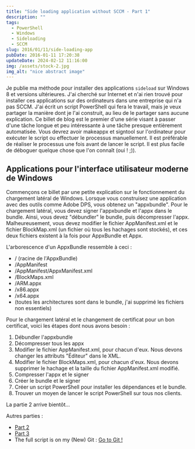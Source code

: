 ```yaml
---
title: "Side loading application without SCCM - Part 1"
description: ""
tags:
  - PowerShell
  - Windows
  - Sideloading
  - SCCM
slug: 2016/01/11/side-loading-app
pubDate: 2016-01-11 17:20:38
updateDate: 2024-02-12 11:16:00
img: /assets/stock-2.jpg
img_alt: "nice abstract image"
---
```


Je publie ma méthode pour installer des applications `sideload` sur Windows 8 et versions ultérieures. J'ai cherché sur Internet et n'ai rien trouvé pour installer ces applications sur des ordinateurs dans une entreprise qui n'a pas SCCM. J'ai écrit un script PowerShell qui fera le travail, mais je veux partager la manière dont je l'ai construit, au lieu de le partager sans aucune explication. Ce billet de blog est le premier d'une série visant à passer d'une tâche longue et peu intéressante à une tâche presque entièrement automatisée. Vous devrez avoir makeappx et signtool sur l'ordinateur pour exécuter le script ou effectuer le processus manuellement. Il est préférable de réaliser le processus une fois avant de lancer le script. Il est plus facile de déboguer quelque chose que l'on connaît (oui ! ;)).

## Applications pour l'interface utilisateur moderne de Windows

Commençons ce billet par une petite explication sur le fonctionnement du chargement latéral de Windows. Lorsque vous construisez une application avec des outils comme Adobe DPS, vous obtenez un "appxbundle". Pour le chargement latéral, vous devez signer l'appxbundle et l'appx dans le bundle. Ainsi, vous devez "débundler" le bundle, puis décompresser l'appx. Malheureusement, vous devez modifier le fichier AppManifest.xml et le fichier BlockMap.xml (un fichier où tous les hachages sont stockés), et ces deux fichiers existent à la fois pour AppxBundle et Appx.

L'arborescence d'un AppxBundle ressemble à ceci :

- / (racine de l'AppxBundle)
- /AppManifest
- /AppManifest/AppxManifest.xml
- /BlockMaps.xml
- /ARM.appx
- /x86.appx
- /x64.appx
- (toutes les architectures sont dans le bundle, j'ai supprimé les fichiers non essentiels)

Pour le chargement latéral et le changement de certificat pour un bon certificat, voici les étapes dont nous avons besoin :

1. Débundler l'appxbundle
2. Décompresser tous les appx
3. Modifier le fichier AppManifest.xml, pour chacun d'eux. Nous devons changer les attributs "Éditeur" dans le XML.
4. Modifier le fichier BlockMaps.xml, pour chacun d'eux. Nous devons supprimer le hachage et la taille du fichier AppManifest.xml modifié.
5. Compresser l'appx et le signer
6. Créer le bundle et le signer
7. Créer un script PowerShell pour installer les dépendances et le bundle.
8. Trouver un moyen de lancer le script PowerShell sur tous nos clients.

La partie 2 arrive bientôt...

Autres parties :

- [Part 2](/2016/01/11/side-loading-application-without-sccm-part-2)
- [Part 3](/2016/01/11/side-loading-application-without-sccm-part-3)
- The full script is on my (New) Git : [Go to Git !](https://github.com/EtienneDeneuve/Powershell)
